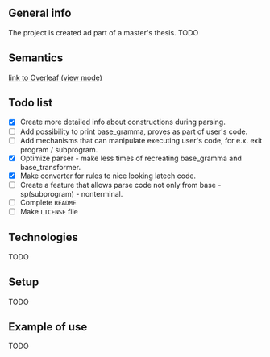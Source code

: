 ## General info
The project is created ad part of a master's thesis.
TODO

## Semantics
[link to Overleaf (view mode)](https://www.overleaf.com/read/bkzncfprpdkh#9766c8)

## Todo list
- [x] Create more detailed info about constructions during parsing.
- [ ] Add possibility to print base_gramma, proves as part of user's code.
- [ ] Add mechanisms that can manipulate executing user's code, for e.x. exit program / subprogram.
- [x] Optimize parser - make less times of recreating base_gramma and base_transformer.
- [x] Make converter for rules to nice looking latech code.
- [ ] Create a feature that allows parse code not only from base - sp(subprogram) - nonterminal.
- [ ] Complete `README`
- [ ] Make `LICENSE` file

## Technologies
TODO

## Setup
TODO

## Example of use
TODO
